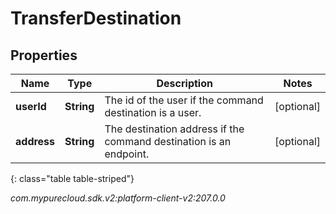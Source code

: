 # TransferDestination


## Properties

| Name | Type | Description | Notes |
| ------------ | ------------- | ------------- | ------------- |
| **userId** | **String** | The id of the user if the command destination is a user. |  [optional] |
| **address** | **String** | The destination address if the command destination is an endpoint. |  [optional] |
{: class="table table-striped"}




_com.mypurecloud.sdk.v2:platform-client-v2:207.0.0_
